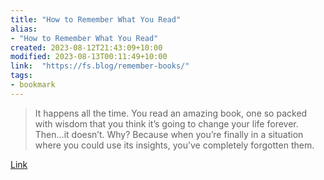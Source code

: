 ```yaml
---
title: "How to Remember What You Read"
alias:
- "How to Remember What You Read"
created: 2023-08-12T21:43:09+10:00
modified: 2023-08-13T00:11:49+10:00
link:  "https://fs.blog/remember-books/"
tags:
- bookmark
---
```


> It happens all the time. You read an amazing book, one so packed with wisdom that you think it’s going to change your life forever. Then…it doesn’t. Why? Because when you’re finally in a situation where you could use its insights, you’ve completely forgotten them.

[Link](https://fs.blog/remember-books/)